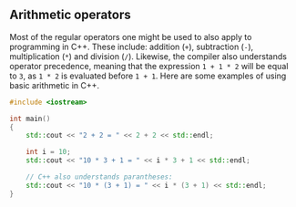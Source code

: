 ## Arithmetic operators

Most of the regular operators one might be used to also apply to programming in C++. These include: addition (`+`),
subtraction (`-`), multiplication (`*`) and division (`/`). Likewise, the compiler also understands operator precedence, meaning that the expression `1 + 1 * 2` will be equal to `3`, as `1 * 2` is evaluated before `1 + 1`. Here are some examples of using basic arithmetic in C++.

```cpp
#include <iostream>

int main()
{
	std::cout << "2 + 2 = " << 2 + 2 << std::endl;

	int i = 10;
	std::cout << "10 * 3 + 1 = " << i * 3 + 1 << std::endl;

	// C++ also understands parantheses:
	std::cout << "10 * (3 + 1) = " << i * (3 + 1) << std::endl;
}
```
